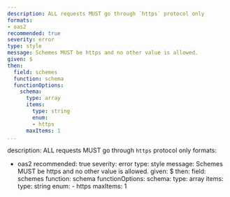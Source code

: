 ---
description: ALL requests MUST go through `https` protocol only
formats:
- oas2
recommended: true
severity: error
type: style
message: Schemes MUST be https and no other value is allowed.
given: $
then:
  field: schemes
  function: schema
  functionOptions:
    schema:
      type: array
      items:
        type: string
        enum:
        - https
      maxItems: 1
...description: ALL requests MUST go through `https` protocol only
formats:
- oas2
recommended: true
severity: error
type: style
message: Schemes MUST be https and no other value is allowed.
given: $
then:
  field: schemes
  function: schema
  functionOptions:
    schema:
      type: array
      items:
        type: string
        enum:
        - https
      maxItems: 1